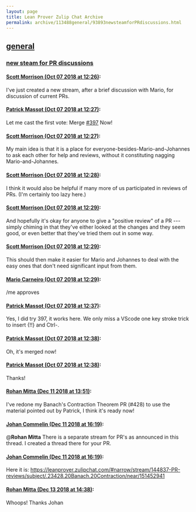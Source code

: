 ```yaml
---
layout: page
title: Lean Prover Zulip Chat Archive 
permalink: archive/113488general/93893newsteamforPRdiscussions.html
---
```


## [general](index.html)
### [new steam for PR discussions](93893newsteamforPRdiscussions.html)

#### [Scott Morrison (Oct 07 2018 at 12:26)](https://leanprover.zulipchat.com/#narrow/stream/113488-general/topic/new%20steam%20for%20PR%20discussions/near/135347475):
I've just created a new stream, after a brief discussion with Mario, for discussion of current PRs.

#### [Patrick Massot (Oct 07 2018 at 12:27)](https://leanprover.zulipchat.com/#narrow/stream/113488-general/topic/new%20steam%20for%20PR%20discussions/near/135347484):
Let me cast the first vote: Merge [#397](https://github.com/leanprover/mathlib/pull/397) Now!

#### [Scott Morrison (Oct 07 2018 at 12:27)](https://leanprover.zulipchat.com/#narrow/stream/113488-general/topic/new%20steam%20for%20PR%20discussions/near/135347486):
My main idea is that it is a place for everyone-besides-Mario-and-Johannes to ask each other for help and reviews, without it constituting nagging Mario-and-Johannes.

#### [Scott Morrison (Oct 07 2018 at 12:28)](https://leanprover.zulipchat.com/#narrow/stream/113488-general/topic/new%20steam%20for%20PR%20discussions/near/135347540):
I think it would also be helpful if many more of us participated in reviews of PRs. (I'm certainly too lazy here.)

#### [Scott Morrison (Oct 07 2018 at 12:29)](https://leanprover.zulipchat.com/#narrow/stream/113488-general/topic/new%20steam%20for%20PR%20discussions/near/135347550):
And hopefully it's okay for anyone to give a "positive review" of a PR --- simply chiming in that they've either looked at the changes and they seem good, or even better that they've tried them out in some way.

#### [Scott Morrison (Oct 07 2018 at 12:29)](https://leanprover.zulipchat.com/#narrow/stream/113488-general/topic/new%20steam%20for%20PR%20discussions/near/135347551):
This should then make it easier for Mario and Johannes to deal with the easy ones that don't need significant input from them.

#### [Mario Carneiro (Oct 07 2018 at 12:29)](https://leanprover.zulipchat.com/#narrow/stream/113488-general/topic/new%20steam%20for%20PR%20discussions/near/135347552):
/me approves

#### [Patrick Massot (Oct 07 2018 at 12:37)](https://leanprover.zulipchat.com/#narrow/stream/113488-general/topic/new%20steam%20for%20PR%20discussions/near/135347823):
Yes, I did try 397, it works here. We only miss a VScode one key stroke trick to insert {!!} and Ctrl-.

#### [Patrick Massot (Oct 07 2018 at 12:38)](https://leanprover.zulipchat.com/#narrow/stream/113488-general/topic/new%20steam%20for%20PR%20discussions/near/135347870):
Oh, it's merged now!

#### [Patrick Massot (Oct 07 2018 at 12:38)](https://leanprover.zulipchat.com/#narrow/stream/113488-general/topic/new%20steam%20for%20PR%20discussions/near/135347871):
Thanks!

#### [Rohan Mitta (Dec 11 2018 at 13:51)](https://leanprover.zulipchat.com/#narrow/stream/113488-general/topic/new%20steam%20for%20PR%20discussions/near/151443129):
I've redone my Banach's Contraction Theorem PR (#428) to use the material pointed out by Patrick, I think it's ready now!

#### [Johan Commelin (Dec 11 2018 at 16:19)](https://leanprover.zulipchat.com/#narrow/stream/113488-general/topic/new%20steam%20for%20PR%20discussions/near/151452979):
@**Rohan Mitta** There is a separate stream for PR's as announced in this thread. I created a thread there for your PR.

#### [Johan Commelin (Dec 11 2018 at 16:19)](https://leanprover.zulipchat.com/#narrow/stream/113488-general/topic/new%20steam%20for%20PR%20discussions/near/151453001):
Here it is: https://leanprover.zulipchat.com/#narrow/stream/144837-PR-reviews/subject/.23428.20Banach.20Contraction/near/151452941

#### [Rohan Mitta (Dec 13 2018 at 14:38)](https://leanprover.zulipchat.com/#narrow/stream/113488-general/topic/new%20steam%20for%20PR%20discussions/near/151606970):
Whoops! Thanks Johan

